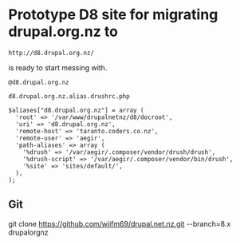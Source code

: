 
# Prototype D8 site for migrating drupal.org.nz to

    http://d8.drupal.org.nz/

is ready to start messing with.

`@d8.drupal.org.nz`

`d8.drupal.org.nz.alias.drushrc.php`

    $aliases["d8.drupal.org.nz"] = array (
      'root' => '/var/www/drupalnetnz/d8/docroot',
      'uri' => 'd8.drupal.org.nz',
      'remote-host' => 'taranto.coders.co.nz',
      'remote-user' => 'aegir',
      'path-aliases' => array (
        '%drush' => '/var/aegir/.composer/vendor/drush/drush',
        '%drush-script' => '/var/aegir/.composer/vendor/bin/drush',
        '%site' => 'sites/default/',
      ),
    );

## Git

   git clone https://github.com/wiifm69/drupal.net.nz.git --branch=8.x drupalorgnz

